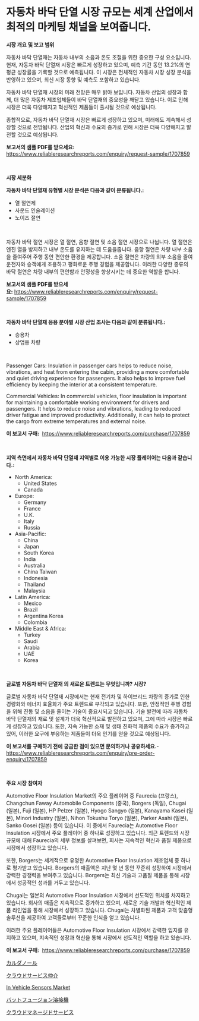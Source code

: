 <p><h1>자동차 바닥 단열 시장 규모는 세계 산업에서 최적의 마케팅 채널을 보여줍니다.</h1></p><p><strong>시장 개요 및 보고 범위</strong></p>
<p><p>자동차 바닥 단열재는 자동차 내부의 소음과 온도 조절을 위한 중요한 구성 요소입니다. 현재, 자동차 바닥 단열재 시장은 빠르게 성장하고 있으며, 예측 기간 동안 13.2%의 연평균 성장률을 기록할 것으로 예측됩니다. 이 시장은 전체적인 자동차 시장 성장 분석을 반영하고 있으며, 최신 시장 동향 및 예측도 포함하고 있습니다.</p><p>자동차 바닥 단열재 시장의 미래 전망은 매우 밝아 보입니다. 자동차 산업의 성장과 함께, 더 많은 자동차 제조업체들이 바닥 단열재의 중요성을 깨닫고 있습니다. 이로 인해 시장은 더욱 다양해지고 혁신적인 제품들이 출시될 것으로 예상됩니다.</p><p>종합적으로, 자동차 바닥 단열재 시장은 빠르게 성장하고 있으며, 미래에도 계속해서 성장할 것으로 전망됩니다. 산업의 혁신과 수요의 증가로 인해 시장은 더욱 다양해지고 발전할 것으로 예상됩니다.</p></p>
<p><strong>보고서의 샘플 PDF를 받으세요:</strong> <a href="https://www.reliableresearchreports.com/enquiry/request-sample/1707859">https://www.reliableresearchreports.com/enquiry/request-sample/1707859</a></p>
<p>&nbsp;</p>
<p><strong>시장 세분화</strong></p>
<p><strong>자동차 바닥 단열재 유형별 시장 분석은 다음과 같이 분류됩니다.:</strong></p>
<p><ul><li>열 절연제</li><li>사운드 인슐레이션</li><li>노이즈 절연</li></ul></p>
<p>&nbsp;</p>
<p><p>자동차 바닥 절연 시장은 열 절연, 음향 절연 및 소음 절연 시장으로 나뉩니다. 열 절연은 엔진 열을 방지하고 내부 온도를 유지하는 데 도움을줍니다. 음향 절연은 차량 내부 소음을 줄여주어 주행 동안 편안한 환경을 제공합니다. 소음 절연은 차량의 외부 소음을 줄여 운전자와 승객에게 조용하고 평화로운 주행 경험을 제공합니다. 이러한 다양한 종류의 바닥 절연은 차량 내부의 편안함과 안정성을 향상시키는 데 중요한 역할을 합니다.</p></p>
<p><strong>보고서의 샘플 PDF를 받으세요:</strong>&nbsp;<a href="https://www.reliableresearchreports.com/enquiry/request-sample/1707859">https://www.reliableresearchreports.com/enquiry/request-sample/1707859</a></p>
<p>&nbsp;</p>
<p><strong> 자동차 바닥 단열재 응용 분야별 시장 산업 조사는 다음과 같이 분류됩니다.:</strong></p>
<p><ul><li>승용차</li><li>상업용 차량</li></ul></p>
<p>&nbsp;</p>
<p><p>Passenger Cars: Insulation in passenger cars helps to reduce noise, vibrations, and heat from entering the cabin, providing a more comfortable and quiet driving experience for passengers. It also helps to improve fuel efficiency by keeping the interior at a consistent temperature.</p><p>Commercial Vehicles: In commercial vehicles, floor insulation is important for maintaining a comfortable working environment for drivers and passengers. It helps to reduce noise and vibrations, leading to reduced driver fatigue and improved productivity. Additionally, it can help to protect the cargo from extreme temperatures and external noise.</p></p>
<p><strong>이 보고서 구매:</strong>&nbsp; <a href="https://www.reliableresearchreports.com/purchase/1707859">https://www.reliableresearchreports.com/purchase/1707859</a></p>
<p>&nbsp;</p>
<p><strong>지역 측면에서 자동차 바닥 단열재 지역별로 이용 가능한 시장 플레이어는 다음과 같습니다.:</strong></p>
<p><ul>
    <li>
        North America:
        <ul>
            <li>United States</li>
            <li>Canada</li>
        </ul>
    </li>
    <li>
        Europe:
        <ul>
            <li>Germany</li>
            <li>France</li>
            <li>U.K.</li>
            <li>Italy</li>
            <li>Russia</li>
        </ul>
    </li>
    <li>
        Asia-Pacific:
        <ul>
            <li>China</li>
            <li>Japan</li>
            <li>South Korea</li>
            <li>India</li>
            <li>Australia</li>
            <li>China Taiwan</li>
            <li>Indonesia</li>
            <li>Thailand</li>
            <li>Malaysia</li>
        </ul>
    </li>
    <li>
        Latin America:
        <ul>
            <li>Mexico</li>
            <li>Brazil</li>
            <li>Argentina Korea</li>
            <li>Colombia</li>
        </ul>
    </li>
    <li>
        Middle East & Africa:
        <ul>
            <li>Turkey</li>
            <li>Saudi</li>
            <li>Arabia</li>
            <li>UAE</li>
            <li>Korea</li>
        </ul>
    </li>
    </ul></p>
<p>&nbsp;</p>
<p><strong>글로벌 자동차 바닥 단열재 의 새로운 트렌드는 무엇입니까? 시장?</strong></p>
<p><p>글로벌 자동차 바닥 단열재 시장에서는 현재 전기차 및 하이브리드 차량의 증가로 인한 경량화와 에너지 효율화가 주요 트렌드로 부각되고 있습니다. 또한, 안정적인 주행 경험을 위해 진동 및 소음을 줄이는 기술이 중요시되고 있습니다. 기술 발전에 따라 자동차 바닥 단열재의 재료 및 설계가 더욱 혁신적으로 발전하고 있으며, 그에 따라 시장은 빠르게 성장하고 있습니다. 또한, 지속 가능한 소재 및 생태 친화적 제품의 수요가 증가하고 있어, 이러한 요구에 부응하는 제품들이 더욱 인기를 얻을 것으로 예상됩니다.</p></p>
<p><strong>이 보고서를 구매하기 전에 궁금한 점이 있으면 문의하거나 공유하세요.</strong>- <a href="https://www.reliableresearchreports.com/enquiry/pre-order-enquiry/1707859">https://www.reliableresearchreports.com/enquiry/pre-order-enquiry/1707859</a></p>
<p>&nbsp;</p>
<p><strong>주요 시장 참여자</strong></p>
<p><p>Automotive Floor Insulation Market의 주요 플레이어 중 Faurecia (프랑스), Changchun Faway Automobile Components (중국), Borgers (독일), Chugai (일본), Fuji (일본), HP Pelzer (일본), Hyogo Sangyo (일본), Kanayama Kasei (일본), Minori Industry (일본), Nihon Tokushu Toryo (일본), Parker Asahi (일본), Sanko Gosei (일본) 등이 있습니다. 이 중에서 Faurecia는 Automotive Floor Insulation 시장에서 주요 플레이어 중 하나로 성장하고 있습니다. 최근 트렌드와 시장 규모에 대해 Faurecia의 세부 정보를 살펴보면, 회사는 지속적인 혁신과 품질 제품으로 시장에서 성장하고 있습니다.</p><p>또한, Borgers는 세계적으로 유명한 Automotive Floor Insulation 제조업체 중 하나로 평가받고 있습니다. Borgers의 매출액은 지난 몇 년 동안 꾸준히 성장하여 시장에서 강력한 경쟁력을 보여주고 있습니다. Borgers는 최신 기술과 고품질 제품을 통해 시장에서 성공적인 성과를 거두고 있습니다.</p><p>Chugai는 일본의 Automotive Floor Insulation 시장에서 선도적인 위치를 차지하고 있습니다. 회사의 매출은 지속적으로 증가하고 있으며, 새로운 기술 개발과 혁신적인 제품 라인업을 통해 시장에서 성장하고 있습니다. Chugai는 차별화된 제품과 고객 맞춤형 솔루션을 제공하여 고객들로부터 꾸준한 인식을 얻고 있습니다.</p><p>이러한 주요 플레이어들은 Automotive Floor Insulation 시장에서 강력한 입지를 유지하고 있으며, 지속적인 성장과 혁신을 통해 시장에서 선도적인 역할을 하고 있습니다.</p></p>
<p><strong>이 보고서 구매:</strong>&nbsp;&nbsp;<a href="https://www.reliableresearchreports.com/purchase/1707859">https://www.reliableresearchreports.com/purchase/1707859</a></p>
<p><p><a href="https://medium.com/@a.d.michael1/%E3%82%AB%E3%83%AB%E3%83%80%E3%83%8E%E3%83%BC%E3%83%AB%E5%B8%82%E5%A0%B4-%E5%B8%82%E5%A0%B4cagr-%E5%B8%82%E5%A0%B4%E5%8B%95%E5%90%91-%E6%88%90%E9%95%B7%E6%88%A6%E7%95%A5%E3%81%AB%E9%96%A2%E3%81%99%E3%82%8B%E6%B4%9E%E5%AF%9F-b379d1219d64">カルダノール</a></p><p><a href="https://github.com/nxboeu02965442/Market-Research-Report-List-1/blob/main/33078638318.md">クラウドサービス仲介</a></p><p><a href="https://medium.com/@jayrussel94/in-vehicle-sensors-market-analysis-and-sze-forecasted-for-period-from-2024-to-2031-511ae661c9ca">In Vehicle Sensors Market</a></p><p><a href="https://medium.com/@attyourniture/%E3%83%90%E3%83%83%E3%83%88%E3%83%95%E3%83%A5%E3%83%BC%E3%82%B8%E3%83%A7%E3%83%B3%E6%BA%B6%E6%8E%A5%E6%A9%9F%E5%B8%82%E5%A0%B4-%E5%B8%82%E5%A0%B4cagr-%E5%B8%82%E5%A0%B4%E3%83%88%E3%83%AC%E3%83%B3%E3%83%89-%E6%88%90%E9%95%B7%E6%88%A6%E7%95%A5%E3%81%AB%E9%96%A2%E3%81%99%E3%82%8B%E6%83%85%E5%A0%B1-2b53ed6c4aef">バットフュージョン溶接機</a></p><p><a href="https://github.com/SantosDicki04/Market-Research-Report-List-1/blob/main/74985358317.md">クラウドマネージドサービス</a></p></p>

